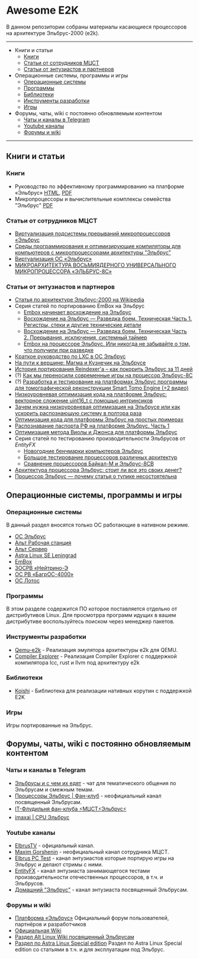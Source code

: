 # Awesome E2K

В данном репозитории собраны материалы касающиеся процессоров на архитектуре Эльбрус-2000 (e2k).

---
- Книги и статьи
	- [Книги](#книги)
	- [Статьи от сотрудников МЦСТ](#статьи-от-сотрудников-мцст)
	- [Статьи от энтузиастов и партнеров](#cтатьи-от-энтузиастов-и-партнеров)
- Операционные системы, программы и игры
	- [Операционные системы](#операционные-системы)
	- [Программы](#программы)
	- [Библиотеки](#библиотеки)
	- [Инструменты разработки](#инструменты-разработки)
	- [Игры](#игры)
- Форумы, чаты, wiki с постоянно обновляемым контентом
	- [Чаты и каналы в Telegram](#чаты-и-каналы-в-telegram)
	- [Youtube каналы](#youtube-каналы)
	- [Форумы и wiki](#форумы-и-wiki)

---

## Книги и статьи
### Книги

* Руководство по эффективному программированию на платформе «Эльбрус» [HTML](http://ftp.altlinux.org/pub/people/mike/elbrus/docs/elbrus_prog/html/), [PDF](http://www.mcst.ru/files/5ed39a/dd0cd8/50506b/000000/elbrus_prog_2020-05-30.pdf)
* Микропроцессоры и вычислительные комплексы семейства "Эльбрус" [PDF](http://www.mcst.ru/files/511cea/886487/1a8f40/000000/book_elbrus.pdf)

### Статьи от сотрудников МЦСТ

* [Виртуализация подсистемы прерываний микропроцессоров «Эльбрус](http://www.mcst.ru/files/5fe5bc/d4dece/619b67/33a144/s.a._rybakov_r.v._demenko_virtualizatsiya_podsistemy_preryvaniy_mikroprotsessorov_elbrus.pdf)
* [Среды программирования и оптимизирующие компиляторы для компьютеров с микропроцессорами архитектуры "Эльбрус"](http://www.mcst.ru/files/5c21fb/330cd8/50cf3f/000000/m.i._neyman-zade_v.yu._volkonskiy_sredy_programmirovaniya_i_optimiziruyushchie_kompilyatory_dlya_kompyuterov_s_mikroprotsessorami_arhitektury_elbrus.pdf)
* [Виртуализация ОС «Эльбрус»](http://www.mcst.ru/files/5fe5d1/ffdece/61aa69/33a145/rybakov_s.a._virtualizatsiya_os_elbrus.pdf)
* [МИКРОАРХИТЕКТУРА ВОСЬМИЯДЕРНОГО УНИВЕРСАЛЬНОГО МИКРОПРОЦЕССОРА «ЭЛЬБРУС-8C»](http://www.mcst.ru/files/5847d5/d90cd8/508971/000000/alfonso_d.m._demenko_r.v._kozhin_a.s._kozhin_e.s._kolychev_r.e._kostenko_v.o.__polyakov_n.yu._smirnova_e.v._smirnov_d.a.smolyanov_p.a._tihorskiy_v.v..pdf)

### Статьи от энтузиастов и партнеров

* [Статья по архитектуре Эльбрус-2000 на Wikipedia](https://ru.wikipedia.org/wiki/%D0%AD%D0%BB%D1%8C%D0%B1%D1%80%D1%83%D1%81_2000)
* Серия статей по портированию EmBox на Эльбрус 
	* [Embox начинает восхождение на Эльбрус](https://habr.com/ru/company/embox/blog/421441/)
	* [Восхождение на Эльбрус — Разведка боем. Техническая Часть 1. Регистры, стеки и другие технические детали](https://habr.com/ru/company/embox/blog/447704/)
	* [Восхождение на Эльбрус — Разведка боем. Техническая Часть 2. Прерывания, исключения, системный таймер](https://habr.com/ru/company/embox/blog/447744/)
	* [Embox на процессоре Эльбрус. Или никогда не забывайте о том, что получили при разведке](https://habr.com/ru/company/embox/blog/485694/)
* [Краткое руководство по LXC в ОС Эльбрус](https://habr.com/ru/company/rostelecom/blog/564156/)
* [На пути к вершине: Магма и Кузнечик на Эльбрусе](https://habr.com/ru/post/563308/)
* [История портирования Reindexer'а – как покорить Эльбрус за 11 дней](https://habr.com/ru/company/rostelecom/blog/562858/)
* (?) [Как мы переносили современные игры на процессор Эльбрус-8С](https://habr.com/ru/company/gaijin/blog/533380/)
* (?) [Разработка и тестирование на платформах Эльбрус программы для томографической реконструкции Smart Tomo Engine (+2 видео)](https://habr.com/ru/company/smartengines/blog/522430/)
* [Низкоуровневая оптимизация кода на платформе Эльбрус: векторное сложение uint16_t с помощью интринсиков](https://habr.com/ru/company/smartengines/blog/351134/)
* [Зачем нужна низкоуровневая оптимизация на Эльбрусе или как ускорить распознающую систему в полтора раза](https://habr.com/ru/company/smartengines/blog/438948/)
* [Оптимизация кода для платформы Эльбрус на простых примерах](https://habr.com/ru/company/smartengines/blog/317672/)
* [Распознавание паспорта РФ на платформе Эльбрус. Часть 1](https://habr.com/ru/company/smartengines/blog/304750/)
* [Оптимизация метода Виолы и Джонса для платформы Эльбрус](https://habr.com/ru/company/smartengines/blog/340918/)
* Серия статей по тестированию производительности Эльбрусов от *EntityFX*
	* [Новогодние бенчмарки компьютеров Эльбрус](https://habr.com/ru/company/icl_services/blog/534296/)
	* [Большое тестирование процессоров различных архитектур](https://habr.com/ru/company/icl_services/blog/501588/)
	* [Сравнение процессоров Байкал-М и Эльбрус-8СВ](https://habr.com/ru/company/icl_services/blog/558564/)
* [Архитектура процессора Эльбрус: стоит ли все это своих денег?](https://habr.com/ru/company/macloud/blog/566478/)
* [Процессор Эльбрус — почему статья о тупике несостоятельна](https://habr.com/ru/post/575302/)

## Операционные системы, программы и игры
### Операционные системы
В данный раздел вносятся только ОС работающие в нативном режиме.

* [ОС Эльбрус](http://www.mcst.ru/elbrus_linux)
* [Альт Рабочая станция](https://docs.altlinux.org/ru-RU/alt-workstation-e2k/9.2/html/alt-workstation-e2k/index.html)
* [Альт Сервер](https://docs.altlinux.org/ru-RU/alt-server-e2k/9.2/html/alt-server-e2k/index.html)
* [Astra Linux SE Leningrad](https://astralinux.ru/information/library/#release-leningrad)
* [EmBox](https://github.com/embox/embox)
* [ЗОСРВ «Нейтрино-Э](https://kpda.ru/products/kpda10965/)
* [ОС РВ «БагрОС-4000»](https://www.sukhoi.org/bagros/)
* [ОС Лотос](https://instreamcom.com/ru/elbrus)

### Программы
В этом разделе содержится ПО которое поставляется отдельно от дистрибутивов Linux. Для просмотрра программ идущих в вашем дистрибутиве воспользуйтесь поиском через менеджер пакетов. 

### Инструменты разработки
* [Qemu-e2k](https://git.mentality.rip/OpenE2K/qemu-e2k) - Реализация эмулятора архитектуры e2k для QEMU.
* [Compiler Explorer](https://ce.mentality.rip/) - Реализация Compiler Explorer с поддержкой компилятора lcc, rust и llvm под архитектуру e2k

### Библиотеки
* [Koishi](https://github.com/taisei-project/koishi) - Библиотека для реализации нативных корутин с поддержкой E2K

### Игры
Игры портированные на Эльбрус.

## Форумы, чаты, wiki с постоянно обновляемым контентом
### Чаты и каналы в Telegram

* [Эльбрусы и с чем их едят](https://t.me/e2k_chat) - чат для тематического общения по Эльбрусам и смежным темам.
* [Процессоры Эльбрус | Фан-клуб](https://t.me/e2k_fans) - неофициальный канал посвященный Эльбрусам.
* [IT-Флудильня фан-клуба ⚡️МЦСТ⚡️Эльбрус⚡️](https://t.me/joinchat/E7cNDEYgqvaXkf0x)
* [imaxai | CPU Эльбрус](https://t.me/imaxairu)

### Youtube каналы
* [ElbrusTV](https://www.youtube.com/user/ElbrusTV) - официальный канал.
* [Maxim Gorshenin](https://www.youtube.com/c/MaximGorshenin) - неофициальный канал сотрудника МЦСТ.
* [Elbrus PC Test](https://www.youtube.com/c/ElbrusPCTest) - канал энтузиастов которые портирую игры на Эльбрус и делают стримы с ними.
* [EntityFX](https://www.youtube.com/user/EntityFX) - канал энтузиаста занимающегося тестами производительности отечественных процессоров, в т.ч. и Эльбрусов.
* [Домашний "Эльбрус"](https://www.youtube.com/c/%D0%94%D0%BE%D0%BC%D0%B0%D1%88%D0%BD%D0%B8%D0%B9%D0%AD%D0%BB%D1%8C%D0%B1%D1%80%D1%83%D1%81) - канал энтузиаста посвященный Эльбрусам.

### Форумы и wiki
* [Платформа «Эльбрус»](http://forum.elbrus.ru/) Официальный форум пользователей, партнёров и разработчиков
* [Официальная Wiki](https://wiki.elbrus.ru/%D0%97%D0%B0%D0%B3%D0%BB%D0%B0%D0%B2%D0%BD%D0%B0%D1%8F_%D1%81%D1%82%D1%80%D0%B0%D0%BD%D0%B8%D1%86%D0%B0)
* [Раздел Alt Linux Wiki посвященный Эльбрусам](https://www.altlinux.org/%D0%AD%D0%BB%D1%8C%D0%B1%D1%80%D1%83%D1%81)
* [Раздел по Astra Linux Special edition](https://wiki.astralinux.ru/pages/viewpage.action?pageId=53647195) Раздел по Astra Linux Special edition со статьями в т.ч. и для эксплуатации под Эльбрус.
